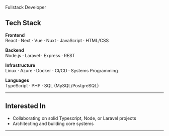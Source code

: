 <p>Fullstack Developer</p>

## Tech Stack

**Frontend**  
React · Next · Vue · Nuxt · JavaScript · HTML/CSS

**Backend**  
Node.js · Laravel · Express · REST   

**Infrastructure**  
Linux · Azure · Docker · CI/CD · Systems Programming

**Languages**  
TypeScript · PHP · SQL (MySQL/PostgreSQL)

---
## Interested In

- Collaborating on solid Typescript, Node, or Laravel projects  
- Architecting and building core systems

---


